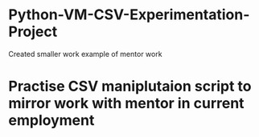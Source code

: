 # Python-VM-CSV-Experimentation-Project
Created smaller work example of mentor work 

# Practise CSV maniplutaion script to mirror work with mentor in current employment
